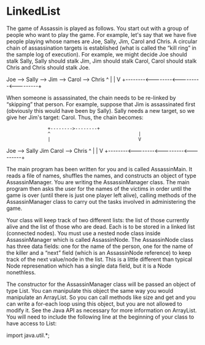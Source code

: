 # LinkedList
The game of Assassin is played as follows. You start out with a group of people who want to play the game.  For example, let's say that we have five people playing whose names are Joe, Sally, Jim, Carol and Chris. A circular chain of assassination targets is established (what is called the “kill ring” in the sample log of execution). For example, we might decide Joe should stalk Sally, Sally should stalk Jim, Jim should stalk Carol, Carol should stalk Chris and Chris should stalk Joe.

Joe --> Sally --> Jim --> Carol --> Chris
^                                                                       |
|                                                                       V
+--------<--------<---------<---------+

When someone is assassinated, the chain needs to be re-linked by “skipping” that person. For example, suppose that Jim is assassinated first (obviously this would have been by Sally). Sally needs a new target, so we give her Jim's target: Carol. Thus, the chain becomes:

                   +-------->--------+
                   ^                                |
                   |                                V
Joe --> Sally     Jim     Carol --> Chris
^                                                                       |
|                                                                       V
+--------<--------<---------<---------+

The main program has been written for you and is called AssassinMain. It reads a file of names, shuffles the names, and constructs an object of type AssassinManager. You are writing the AssassinManager class. The main program then asks the user for the names of the victims in order until the game is over (until there is just one player left alive), calling methods of the AssassinManager class to carry out the tasks involved in administering the game.

Your class will keep track of two different lists: the list of those currently alive and the list of those who are dead. Each is to be stored in a linked list (connected nodes). You must use a nested node class inside AssassinManager which is called AssassinNode. The AssassinNode class has three data fields: one for the name of the person, one for the name of the killer and a “next” field (which is an AssassinNode reference) to keep track of the next value/node in the list.  This is a little different than typical Node represenation which has a single data field, but it is a Node nonethless.

The constructor for the AssassinManager class will be passed an object of type List<String>. You can manipulate this object the same way you would manipulate an ArrayList<String>.  So you can call methods like size and get and you can write a for-each loop using this object, but you are not allowed to modify it.  See the Java API as necessary for more information on ArrayList. You will need to include the following line at the beginning of your class to have access to List:

import java.util.*;
